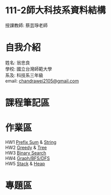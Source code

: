 # 111-2師大科技系資料結構
 授課教師: 蔡芸琤老師

# 自我介紹
 姓名: 翁忠良\
 學校: 國立台灣師範大學\
 系及: 科技系三年級\
 email: chandrawei2105@gmail.com

# 課程筆記區

# 作業區
HW1 [Prefix Sum](https://youtu.be/AjaG2y2LNvc) & [String](https://youtu.be/_LoXGAfLJs8)\
HW2 [Greedy](https://youtu.be/Oz40n7-SGwI) & [Tree](https://youtu.be/7H7P6EEKKpg)\
HW3 [Binary Search](https://youtu.be/MvKXIKoH-Xk)\
HW4 [Graph/BFS/DFS](https://youtu.be/e1NfmOhYwww)\
HW5 [Stack](https://youtu.be/K9FcQNLvVLg) & [Heap](https://youtu.be/d_VMD8B1l08)

# 專題區
